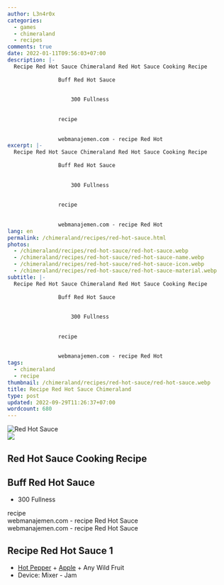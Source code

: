 ```yaml
---
author: L3n4r0x
categories:
  - games
  - chimeraland
  - recipes
comments: true
date: 2022-01-11T09:56:03+07:00
description: |-
  Recipe Red Hot Sauce Chimeraland Red Hot Sauce Cooking Recipe
                
                Buff Red Hot Sauce
                
                  
                    300 Fullness
                  
                
                recipe
              
              
                webmanajemen.com - recipe Red Hot 
excerpt: |-
  Recipe Red Hot Sauce Chimeraland Red Hot Sauce Cooking Recipe
                
                Buff Red Hot Sauce
                
                  
                    300 Fullness
                  
                
                recipe
              
              
                webmanajemen.com - recipe Red Hot 
lang: en
permalink: /chimeraland/recipes/red-hot-sauce.html
photos:
  - /chimeraland/recipes/red-hot-sauce/red-hot-sauce.webp
  - /chimeraland/recipes/red-hot-sauce/red-hot-sauce-name.webp
  - /chimeraland/recipes/red-hot-sauce/red-hot-sauce-icon.webp
  - /chimeraland/recipes/red-hot-sauce/red-hot-sauce-material.webp
subtitle: |-
  Recipe Red Hot Sauce Chimeraland Red Hot Sauce Cooking Recipe
                
                Buff Red Hot Sauce
                
                  
                    300 Fullness
                  
                
                recipe
              
              
                webmanajemen.com - recipe Red Hot 
tags:
  - chimeraland
  - recipe
thumbnail: /chimeraland/recipes/red-hot-sauce/red-hot-sauce.webp
title: Recipe Red Hot Sauce Chimeraland
type: post
updated: 2022-09-29T11:26:37+07:00
wordcount: 680
---
```


<link
  rel="stylesheet"
  href="https://rawcdn.githack.com/dimaslanjaka/Web-Manajemen/870a349/css/bootstrap-5-3-0-alpha3-wrapper.css"
/>
<section id="bootstrap-wrapper">
  <div data-bs-theme="dark">
    <div class="card mb-2">
      <div class="card-body">
        <div class="row g-0">
          <div class="col-sm-4 position-relative mb-2">
            <img
              src="https://www.webmanajemen.com/chimeraland/recipes/red-hot-sauce/red-hot-sauce-material.webp"
              class="card-img fit-cover w-100 h-100"
              alt="Red Hot Sauce"
              data-fancybox="true"
            />
          </div>
          <div class="col-sm-8 mb-2">
            <div class="card-body">
              <div class="d-flex flex-row align-items-center mb-3">
                <img
                  class="d-inline-block me-2"
                  src="https://www.webmanajemen.com/chimeraland/recipes/red-hot-sauce/red-hot-sauce-icon.webp"
                  width="auto"
                  height="auto"
                  style="vertical-align: middle"
                />
                <h2 class="fs-5">Red Hot Sauce Cooking Recipe</h2>
              </div>
              <h2 class="card-title fs-5">Buff Red Hot Sauce</h2>
              <div class="card-text">
                <ul>
                  <li>300 Fullness</li>
                </ul>
              </div>
              <span class="badge rounded-pill">recipe</span>
            </div>
            <div class="card-footer text-end text-muted mt-auto">
              webmanajemen.com - recipe Red Hot Sauce
            </div>
          </div>
        </div>
      </div>
      <div class="card-footer text-end text-muted">
        webmanajemen.com - recipe Red Hot Sauce
      </div>
    </div>
    <div class="row mb-2">
      <div class="col-12 col-lg-6 recipe-item mb-2">
        <div class="card">
          <div class="card-body">
            <h2 class="card-title fs-5">Recipe Red Hot Sauce 1</h2>
            <div class="card-text">
              <ul>
                <li>
                  <a
                    class="text-decoration-none text-primary"
                    href="/chimeraland/materials/hot-pepper.html"
                    >Hot Pepper</a
                  ><span> + </span
                  ><a
                    class="text-decoration-none text-primary"
                    href="/chimeraland/materials/apple.html"
                    >Apple</a
                  ><span> + </span>Any Wild Fruit
                </li>
                <li>Device: Mixer - Jam</li>
              </ul>
            </div>
          </div>
        </div>
      </div>
    </div>
  </div>
</section>